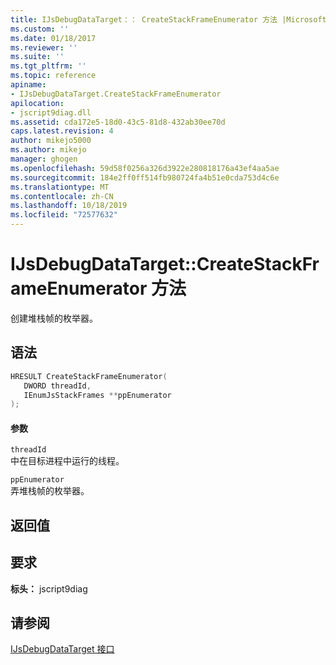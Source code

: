 ```yaml
---
title: IJsDebugDataTarget：： CreateStackFrameEnumerator 方法 |Microsoft Docs
ms.custom: ''
ms.date: 01/18/2017
ms.reviewer: ''
ms.suite: ''
ms.tgt_pltfrm: ''
ms.topic: reference
apiname:
- IJsDebugDataTarget.CreateStackFrameEnumerator
apilocation:
- jscript9diag.dll
ms.assetid: cda172e5-18d0-43c5-81d8-432ab30ee70d
caps.latest.revision: 4
author: mikejo5000
ms.author: mikejo
manager: ghogen
ms.openlocfilehash: 59d58f0256a326d3922e280818176a43ef4aa5ae
ms.sourcegitcommit: 184e2ff0ff514fb980724fa4b51e0cda753d4c6e
ms.translationtype: MT
ms.contentlocale: zh-CN
ms.lasthandoff: 10/18/2019
ms.locfileid: "72577632"
---
```

# <a name="ijsdebugdatatargetcreatestackframeenumerator-method"></a>IJsDebugDataTarget::CreateStackFrameEnumerator 方法
创建堆栈帧的枚举器。  
  
## <a name="syntax"></a>语法  
  
```cpp
HRESULT CreateStackFrameEnumerator(  
   DWORD threadId,  
   IEnumJsStackFrames **ppEnumerator  
);  
```  
  
#### <a name="parameters"></a>参数  
 `threadId`  
 中在目标进程中运行的线程。  
  
 `ppEnumerator`  
 弄堆栈帧的枚举器。  
  
## <a name="return-value"></a>返回值  
  
## <a name="requirements"></a>要求  
 **标头：** jscript9diag  
  
## <a name="see-also"></a>请参阅  
 [IJsDebugDataTarget 接口](../../winscript/reference/ijsdebugdatatarget-interface.md)
